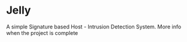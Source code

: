 # Jelly

A simple Signature based Host - Intrusion Detection System. More info when the project is complete
